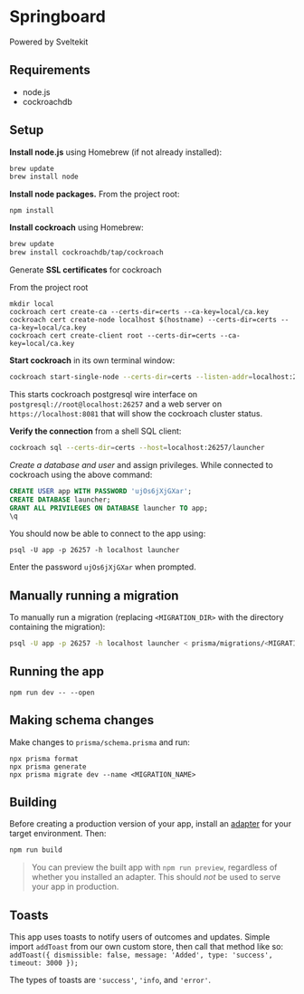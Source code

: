 # Springboard

Powered by Sveltekit

## Requirements

 - node.js
 - cockroachdb

## Setup

**Install node.js** using Homebrew (if not already installed):
```zsh
brew update
brew install node
```
**Install node packages.** From the project root:

`npm install`

**Install cockroach** using Homebrew:
```zsh
brew update
brew install cockroachdb/tap/cockroach
```

Generate **SSL certificates** for cockroach

From the project root
```
mkdir local
cockroach cert create-ca --certs-dir=certs --ca-key=local/ca.key
cockroach cert create-node localhost $(hostname) --certs-dir=certs --ca-key=local/ca.key
cockroach cert create-client root --certs-dir=certs --ca-key=local/ca.key
```

**Start cockroach** in its own terminal window:

```zsh
cockroach start-single-node --certs-dir=certs --listen-addr=localhost:26257 --http-addr=localhost:8081
```

This starts cockroach postgresql wire interface on `postgresql://root@localhost:26257` and a web server on `https://localhost:8081` that will show the cockroach cluster status.

**Verify the connection** from a shell SQL client:

```zsh
cockroach sql --certs-dir=certs --host=localhost:26257/launcher
```

*Create a database and user* and assign privileges. While connected to cockroach using the above command:

```sql
CREATE USER app WITH PASSWORD 'ujOs6jXjGXar';
CREATE DATABASE launcher;
GRANT ALL PRIVILEGES ON DATABASE launcher TO app;
\q
```

You should now be able to connect to the app using:
```
psql -U app -p 26257 -h localhost launcher
```

Enter the password `ujOs6jXjGXar` when prompted.

## Manually running a migration

To manually run a migration (replacing `<MIGRATION_DIR>` with the directory containing the migration):
```zsh
psql -U app -p 26257 -h localhost launcher < prisma/migrations/<MIGRATION_DIR>/migration.sql
```

## Running the app

`npm run dev -- --open`

## Making schema changes

Make changes to `prisma/schema.prisma` and run:
```
npx prisma format
npx prisma generate
npx prisma migrate dev --name <MIGRATION_NAME>
```

## Building

Before creating a production version of your app, install an [adapter](https://kit.svelte.dev/docs#adapters) for your target environment. Then:

```bash
npm run build
```

> You can preview the built app with `npm run preview`, regardless of whether you installed an adapter. This should _not_ be used to serve your app in production.

## Toasts

This app uses toasts to notify users of outcomes and updates. Simple import `addToast` from our own custom store, then call that method like so:
`addToast({ dismissible: false, message: 'Added', type: 'success', timeout: 3000 });`

The types of toasts are `'success'`, `'info`, and `'error'`.
